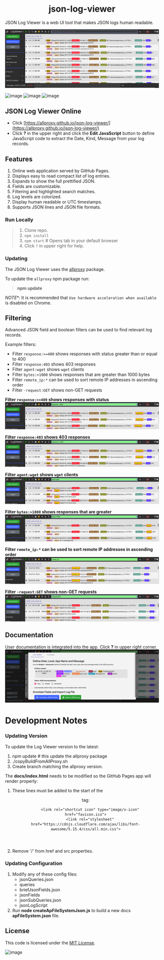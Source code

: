 <h1 align="center" style="border-bottom: none;">json-log-viewer</h1>
JSON Log Viewer is a web UI tool that makes JSON logs human readable.
<p></p>

![Alt text](image-1.png)

![image](https://img.shields.io/badge/mac%20os-000000?style=for-the-badge&logo=apple&logoColor=white)
![image](https://img.shields.io/badge/Linux-FCC624?style=for-the-badge&logo=linux&logoColor=black)
![image](https://img.shields.io/badge/Windows-0078D6?style=for-the-badge&logo=windows&logoColor=white)

## JSON Log Viewer Online

* Click [https://allproxy.github.io/json-log-viewer/](https://allproxy.github.io/json-log-viewer/)
* Click **?** in the upper right and click the **Edit JavaScript** button to define JavaScript code to extract the Date, Kind, Message from your log records.

## Features

1. Online web application served by GitHub Pages.
2. Displays easy to read compact list of log entries.
3. Expands to show the full prettified JSON.
4. Fields are customizable.
5. Filtering and highlighted search matches.
6. Log levels are colorized.
7. Display human readable or UTC timestamps.
8. Supports JSON lines and JSON file formats.

### Run Locally

> 1. Clone repo.
> 2. `npm install`
> 3. `npm start`   # Opens tab in your default browser
> 4. Click `?` in upper right for help.

### Updating

The JSON Log Viewer uses the [allproxy](https://github.com/allproxy/allproxy) package.

To update the `allproxy` npm package run:
> **npm update**

*NOTE**:
It is recommended that `Use hardware acceleration when available` is disabled on Chrome.

## Filtering

Advanced JSON field and boolean filters can be used to find relevant log records.

Example filters:
* Filter `response:>=400` shows responses with status greater than or equal to 400
* Filter `response:403` shows 403 responses
* Filter `agent:wget` shows `wget` clients
* Filter `bytes:>1000` shows responses that are greater than 1000 bytes
* Filter `remote_ip:*` can be used to sort remote IP addresses in ascending order
* Filter `-request:GET` shows non-GET requests

**Filter `response:>=400` shows responses with status**
![Alt text](image.png)

**Filter `response:403` shows 403 responses**
![Alt text](image-2.png)

**Filter `agent:wget` shows `wget` clients**
![Alt text](image-3.png)

**Filter `bytes:>1000` shows responses that are greater**
![Alt text](image-4.png)

**Filter `remote_ip:*` can be used to sort remote IP addresses in ascending order**
![Alt text](image-5.png)

**Filter `-request:GET` shows non-GET requests**
![Alt text](image-6.png)

## Documentation

User documentation is integrated into the app.  Click **?** in upper right corner.
![Alt text](image-7.png)

# Development Notes

### Updating Version

To update the Log Viewer version to the latest:
1. npm update # this update the allproxy package
2. ./copyBuildFromAllProxy.sh <allproxy repo path>
3. Create branch matching the allproxy version.

The **docs/index.html** needs to be modified so the GitHub Pages app will render properly:

1. These lines must be added to the start of the <header> tag:
    ```
        <link rel="shortcut icon" type="image/x-icon" href="favicon.ico">
        <link rel="stylesheet" href="https://cdnjs.cloudflare.com/ajax/libs/font-awesome/5.15.4/css/all.min.css">
    ```

2. Remove '/' from href and src properties.

### Updating Configuration

1. Modify any of these config files:
    * jsonQueries.json
    * queries
    * briefJsonFields.json
    * jsonFields
    * jsonSubQueries.json
    * jsonLogScript
2. Run **node createApFileSystemJson.js** to build a new docs **apFileSystem.json** file.

## License

This code is licensed under the [MIT License](https://opensource.org/licenses/MIT).

![image](https://img.shields.io/badge/Node.js-43853D?style=for-the-badge&logo=node.js&logoColor=white)
